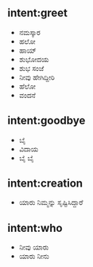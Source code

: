 ## intent:greet
- ನಮಸ್ಕಾರ
- ಹಲೋ
- ಹಾಯ್
- ಶುಭೋದಯ
- ಶುಭ ಸಂಜೆ
- ನೀವು ಹೇಗಿದ್ದೀರಿ
- ಹೆಲೋ
- ವಂದನೆ
## intent:goodbye
- ಬೈ
- ವಿದಾಯ
- ಬೈ ಬೈ
## intent:creation
- ಯಾರು ನಿಮ್ಮನ್ನು ಸೃಷ್ಟಿಸಿದ್ದಾರೆ
## intent:who
- ನೀವು ಯಾರು
- ಯಾರು ನೀನು